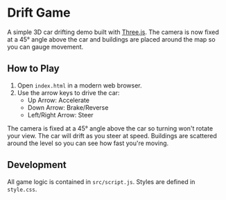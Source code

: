 # Drift Game

A simple 3D car drifting demo built with [Three.js](https://threejs.org/).
The camera is now fixed at a 45&deg; angle above the car and buildings are
placed around the map so you can gauge movement.

## How to Play

1. Open `index.html` in a modern web browser.
2. Use the arrow keys to drive the car:
   - Up Arrow: Accelerate
   - Down Arrow: Brake/Reverse
   - Left/Right Arrow: Steer

The camera is fixed at a 45&deg; angle above the car so turning won't
rotate your view. The
car will drift as you steer at speed. Buildings are scattered around the
level so you can see how fast you're moving.

## Development

All game logic is contained in `src/script.js`. Styles are defined in
`style.css`.
